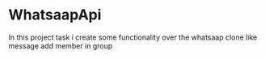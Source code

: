 # WhatsaapApi
In this project task i create some functionality over the whatsaap clone like message add member in group 
